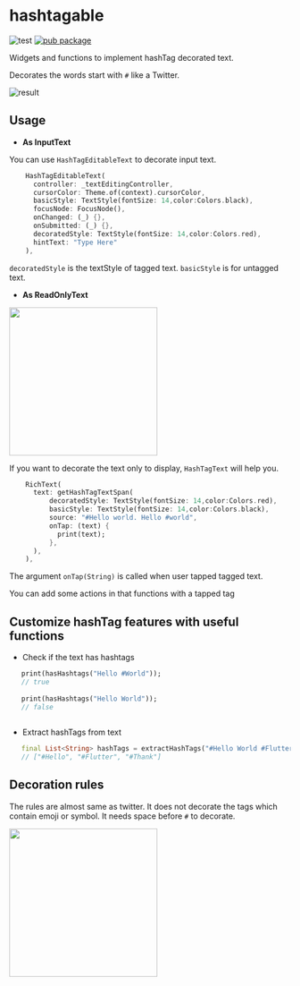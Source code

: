 
# hashtagable 

![test](https://github.com/santa112358/hashtagable/workflows/test/badge.svg) [![pub package](https://img.shields.io/pub/v/hashtagable.svg)](https://pub.dev/packages/hashtagable)

Widgets and functions to implement hashTag decorated text.

Decorates the words start with `#` like a Twitter.


![result](https://user-images.githubusercontent.com/43510799/76334550-88a32b00-6336-11ea-8209-baa65ede1ca1.gif)

## Usage

- **As InputText**

You can use `HashTagEditableText` to decorate input text.
```dart
    HashTagEditableText(
      controller: _textEditingController,
      cursorColor: Theme.of(context).cursorColor,
      basicStyle: TextStyle(fontSize: 14,color:Colors.black),
      focusNode: FocusNode(),
      onChanged: (_) {},
      onSubmitted: (_) {},
      decoratedStyle: TextStyle(fontSize: 14,color:Colors.red),
      hintText: "Type Here"
    ),
```
`decoratedStyle` is the textStyle of tagged text. `basicStyle` is for untagged text.




- **As ReadOnlyText**

<img src="https://user-images.githubusercontent.com/43510799/76335010-3a425c00-6337-11ea-98ed-d0bbf1cd4590.png" width = "265"/>

If you want to decorate the text only to display, `HashTagText` will help you.
```dart
    RichText(
      text: getHashTagTextSpan(
          decoratedStyle: TextStyle(fontSize: 14,color:Colors.red),
          basicStyle: TextStyle(fontSize: 14,color:Colors.black),
          source: "#Hello world. Hello #world",
          onTap: (text) {
            print(text);
          },
      ),
    ),
```

The argument `onTap(String)` is called when user tapped tagged text. 

You can add some actions in that functions with a tapped tag

## Customize hashTag features with useful functions

- Check if the text has hashtags
```dart
   print(hasHashtags("Hello #World")); 
   // true
   
   print(hasHashtags("Hello World"));
   // false
   
```
- Extract hashTags from text
```dart
   final List<String> hashTags = extractHashTags("#Hello World #Flutter Dart #Thank you");
   // ["#Hello", "#Flutter", "#Thank"]

```


## Decoration rules

The rules are almost same as twitter. It does not decorate the tags which contain emoji or symbol.
It needs space before `#` to decorate.


<img src="https://user-images.githubusercontent.com/43510799/76335013-3c0c1f80-6337-11ea-8047-745082c52df4.png" width = "265"/>



